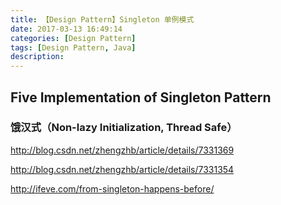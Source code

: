 ```yaml
---
title: 【Design Pattern】Singleton 单例模式
date: 2017-03-13 16:49:14
categories: [Design Pattern]
tags: [Design Pattern, Java]
description:
---
```






## Five Implementation of Singleton Pattern



### 饿汉式（Non-lazy Initialization, Thread Safe）



http://blog.csdn.net/zhengzhb/article/details/7331369

http://blog.csdn.net/zhengzhb/article/details/7331354

http://ifeve.com/from-singleton-happens-before/